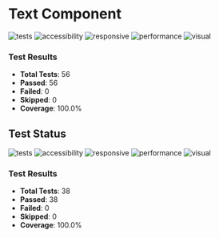 # Text Component




![tests](https://img.shields.io/badge/tests-56%2F56%20tests-#4c1) ![accessibility](https://img.shields.io/badge/accessibility-passing-#4c1) ![responsive](https://img.shields.io/badge/responsive-pending-#9f9f9f) ![performance](https://img.shields.io/badge/performance-untested-#9f9f9f) ![visual](https://img.shields.io/badge/visual-pending-#9f9f9f) 

### Test Results

- **Total Tests**: 56
- **Passed**: 56
- **Failed**: 0
- **Skipped**: 0
- **Coverage**: 100.0%

## Test Status

![tests](https://img.shields.io/badge/tests-38%2F38%20tests-#4c1) ![accessibility](https://img.shields.io/badge/accessibility-passing-#4c1) ![responsive](https://img.shields.io/badge/responsive-tested-#4c1) ![performance](https://img.shields.io/badge/performance-untested-#9f9f9f) ![visual](https://img.shields.io/badge/visual-pending-#9f9f9f) 

### Test Results

- **Total Tests**: 38
- **Passed**: 38
- **Failed**: 0
- **Skipped**: 0
- **Coverage**: 100.0%

